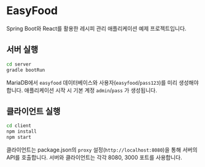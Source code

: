 # EasyFood

Spring Boot와 React를 활용한 레시피 관리 애플리케이션 예제 프로젝트입니다.

## 서버 실행

```bash
cd server
gradle bootRun
```

MariaDB에서 `easyfood` 데이터베이스와 사용자(`easyfood`/`pass123`)를 미리 생성해야 합니다.
애플리케이션 시작 시 기본 계정 `admin`/`pass` 가 생성됩니다.

## 클라이언트 실행

```bash
cd client
npm install
npm start
```
클라이언트는 package.json의 `proxy` 설정(`http://localhost:8080`)을 통해 서버의 API를 호출합니다.
서버와 클라이언트는 각각 8080, 3000 포트를 사용합니다.
